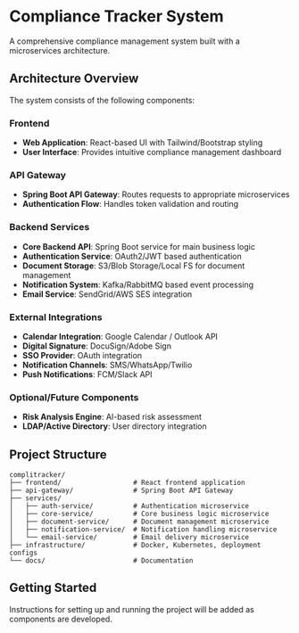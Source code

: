 # Compliance Tracker System

A comprehensive compliance management system built with a microservices architecture.

## Architecture Overview

The system consists of the following components:

### Frontend
- **Web Application**: React-based UI with Tailwind/Bootstrap styling
- **User Interface**: Provides intuitive compliance management dashboard

### API Gateway
- **Spring Boot API Gateway**: Routes requests to appropriate microservices
- **Authentication Flow**: Handles token validation and routing

### Backend Services
- **Core Backend API**: Spring Boot service for main business logic
- **Authentication Service**: OAuth2/JWT based authentication
- **Document Storage**: S3/Blob Storage/Local FS for document management
- **Notification System**: Kafka/RabbitMQ based event processing
- **Email Service**: SendGrid/AWS SES integration

### External Integrations
- **Calendar Integration**: Google Calendar / Outlook API
- **Digital Signature**: DocuSign/Adobe Sign
- **SSO Provider**: OAuth integration
- **Notification Channels**: SMS/WhatsApp/Twilio
- **Push Notifications**: FCM/Slack API

### Optional/Future Components
- **Risk Analysis Engine**: AI-based risk assessment
- **LDAP/Active Directory**: User directory integration

## Project Structure

```
complitracker/
├── frontend/                  # React frontend application
├── api-gateway/               # Spring Boot API Gateway
├── services/
│   ├── auth-service/          # Authentication microservice
│   ├── core-service/          # Core business logic microservice
│   ├── document-service/      # Document management microservice
│   ├── notification-service/  # Notification handling microservice
│   └── email-service/         # Email delivery microservice
├── infrastructure/            # Docker, Kubernetes, deployment configs
└── docs/                      # Documentation
```

## Getting Started

Instructions for setting up and running the project will be added as components are developed.